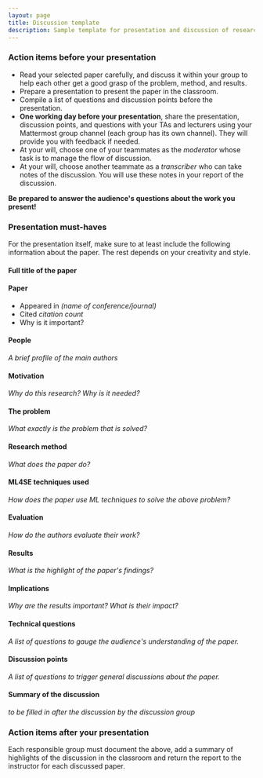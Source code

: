 ```yaml
---
layout: page
title: Discussion template
description: Sample template for presentation and discussion of research paper
---
```


### Action items before your presentation

* Read your selected paper carefully, and discuss it within your group to help each other get a good grasp of the problem, method, and results.
* Prepare a presentation to present the paper in the classroom.
* Compile a list of questions and discussion points before the presentation.
* **One working day before your presentation**, share the presentation, discussion points, and questions with your TAs and lecturers using your Mattermost group channel (each group has its own channel).
They will provide you with feedback if needed.
* At your will, choose one of your teammates as the _moderator_ whose task is to manage the flow of discussion.
* At your will, choose another teammate as a _transcriber_ who can take notes of the discussion.
You will use these notes in your report of the discussion.


**Be prepared to answer the audience's questions about the work you present!**


### Presentation must-haves
For the presentation itself, make sure to at least include the following information about the paper. 
The rest depends on your creativity and style.

#### Full title of the paper

#### Paper

* Appeared in _(name of conference/journal)_
* Cited _citation count_
* Why is it important?

#### People
_A brief profile of the main authors_

#### Motivation
_Why do this research? Why is it needed?_

#### The problem
_What exactly is the problem that is solved?_

#### Research method
_What does the paper do?_

#### ML4SE techniques used
_How does the paper use ML techniques to solve the above problem?_

#### Evaluation
_How do the authors evaluate their work?_

#### Results
_What is the highlight of the paper's findings?_

#### Implications
_Why are the results important? What is their impact?_

#### Technical questions
_A list of questions to gauge the audience's understanding of the paper._

#### Discussion points
_A list of questions to trigger general discussions about the paper._

#### Summary of the discussion
_to be filled in after the discussion by the discussion group_



### Action items after your presentation
Each responsible group must document the above, 
add a summary of highlights of the discussion in the classroom
and return the report to the instructor for each discussed
paper.

